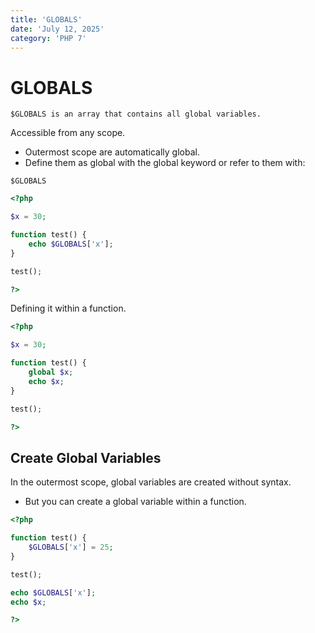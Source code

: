 ```yaml
---
title: 'GLOBALS'
date: 'July 12, 2025'
category: 'PHP 7'
---
```


# GLOBALS

```
$GLOBALS is an array that contains all global variables.
```

Accessible from any scope.
- Outermost scope are automatically global.
- Define them as global with the global keyword or refer to them with:

```
$GLOBALS
```

```php
<?php

$x = 30;

function test() {
    echo $GLOBALS['x'];
}

test();

?>
```

Defining it within a function.

```php
<?php

$x = 30;

function test() {
    global $x;
    echo $x;
}

test();

?>
```

## Create Global Variables

In the outermost scope, global variables are created without syntax.
- But you can create a global variable within a function.

```php
<?php

function test() {
    $GLOBALS['x'] = 25;
}

test();

echo $GLOBALS['x'];
echo $x;

?>
```